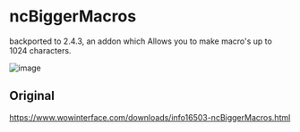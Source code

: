 # ncBiggerMacros
backported to 2.4.3, an addon which Allows you to make macro's up to 1024 characters.

![image](https://github.com/Macumbafeh/ncBiggerMacros/assets/47739411/45cbea60-08d3-4ab4-8fe2-728ea4f1051f)

## Original
https://www.wowinterface.com/downloads/info16503-ncBiggerMacros.html
